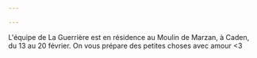 ```yaml
---

---
```

L'équipe de La Guerrière est en résidence au Moulin de Marzan, à Caden, du 13 au 20 février. On vous prépare des petites choses avec amour <3
